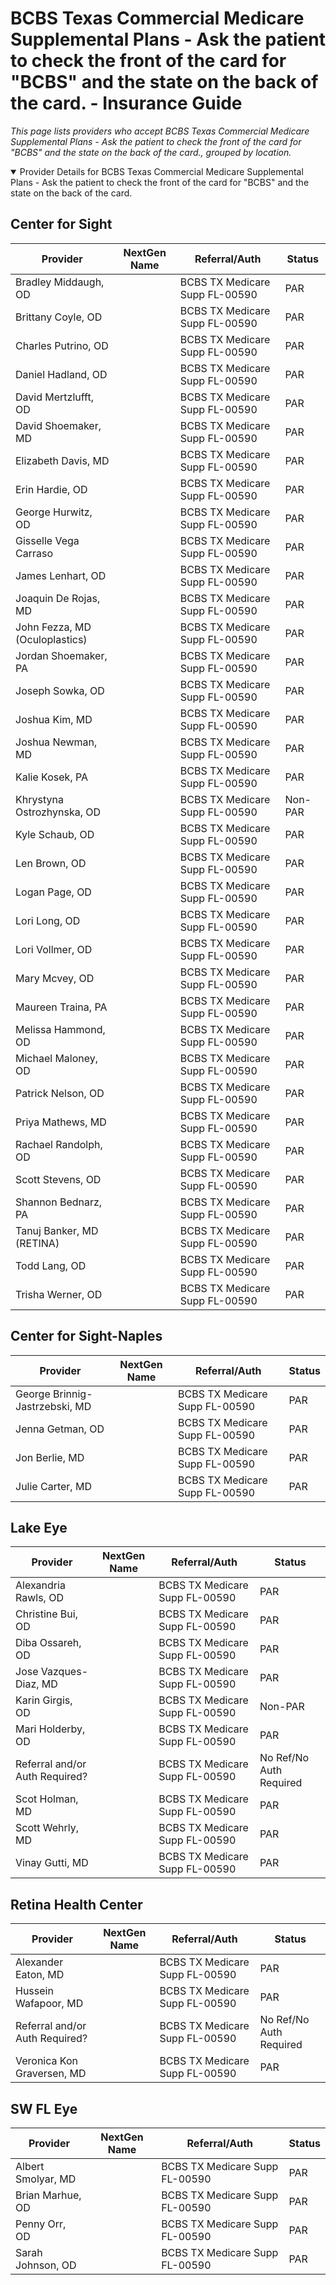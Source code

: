 # BCBS Texas Commercial Medicare Supplemental Plans - Ask the patient to check the front of the card for "BCBS" and the state on the back of the card. - Insurance Guide

*This page lists providers who accept BCBS Texas Commercial Medicare Supplemental Plans - Ask the patient to check the front of the card for "BCBS" and the state on the back of the card., grouped by location.*

<details open><summary>Provider Details for BCBS Texas Commercial Medicare Supplemental Plans - Ask the patient to check the front of the card for "BCBS" and the state on the back of the card.</summary>

## Center for Sight

| Provider | NextGen Name | Referral/Auth | Status |
|----------|-------------|--------------|--------|
| Bradley Middaugh, OD |  | BCBS TX Medicare Supp FL-00590 | PAR |
| Brittany Coyle, OD |  | BCBS TX Medicare Supp FL-00590 | PAR |
| Charles Putrino, OD |  | BCBS TX Medicare Supp FL-00590 | PAR |
| Daniel Hadland, OD |  | BCBS TX Medicare Supp FL-00590 | PAR |
| David Mertzlufft, OD |  | BCBS TX Medicare Supp FL-00590 | PAR |
| David Shoemaker, MD |  | BCBS TX Medicare Supp FL-00590 | PAR |
| Elizabeth Davis, MD |  | BCBS TX Medicare Supp FL-00590 | PAR |
| Erin Hardie, OD |  | BCBS TX Medicare Supp FL-00590 | PAR |
| George Hurwitz, OD |  | BCBS TX Medicare Supp FL-00590 | PAR |
| Gisselle Vega Carraso |  | BCBS TX Medicare Supp FL-00590 | PAR |
| James Lenhart, OD |  | BCBS TX Medicare Supp FL-00590 | PAR |
| Joaquin De Rojas, MD |  | BCBS TX Medicare Supp FL-00590 | PAR |
| John Fezza, MD (Oculoplastics) |  | BCBS TX Medicare Supp FL-00590 | PAR |
| Jordan Shoemaker, PA |  | BCBS TX Medicare Supp FL-00590 | PAR |
| Joseph Sowka, OD |  | BCBS TX Medicare Supp FL-00590 | PAR |
| Joshua Kim, MD |  | BCBS TX Medicare Supp FL-00590 | PAR |
| Joshua Newman, MD |  | BCBS TX Medicare Supp FL-00590 | PAR |
| Kalie Kosek, PA |  | BCBS TX Medicare Supp FL-00590 | PAR |
| Khrystyna Ostrozhynska, OD |  | BCBS TX Medicare Supp FL-00590 | Non-PAR |
| Kyle Schaub, OD |  | BCBS TX Medicare Supp FL-00590 | PAR |
| Len Brown, OD |  | BCBS TX Medicare Supp FL-00590 | PAR |
| Logan Page, OD |  | BCBS TX Medicare Supp FL-00590 | PAR |
| Lori Long, OD |  | BCBS TX Medicare Supp FL-00590 | PAR |
| Lori Vollmer, OD |  | BCBS TX Medicare Supp FL-00590 | PAR |
| Mary Mcvey, OD |  | BCBS TX Medicare Supp FL-00590 | PAR |
| Maureen Traina, PA |  | BCBS TX Medicare Supp FL-00590 | PAR |
| Melissa Hammond, OD |  | BCBS TX Medicare Supp FL-00590 | PAR |
| Michael Maloney, OD |  | BCBS TX Medicare Supp FL-00590 | PAR |
| Patrick Nelson, OD |  | BCBS TX Medicare Supp FL-00590 | PAR |
| Priya Mathews, MD |  | BCBS TX Medicare Supp FL-00590 | PAR |
| Rachael Randolph, OD |  | BCBS TX Medicare Supp FL-00590 | PAR |
| Scott Stevens, OD |  | BCBS TX Medicare Supp FL-00590 | PAR |
| Shannon Bednarz, PA |  | BCBS TX Medicare Supp FL-00590 | PAR |
| Tanuj Banker, MD (RETINA) |  | BCBS TX Medicare Supp FL-00590 | PAR |
| Todd Lang, OD |  | BCBS TX Medicare Supp FL-00590 | PAR |
| Trisha Werner, OD |  | BCBS TX Medicare Supp FL-00590 | PAR |

## Center for Sight-Naples

| Provider | NextGen Name | Referral/Auth | Status |
|----------|-------------|--------------|--------|
| George Brinnig-Jastrzebski, MD |  | BCBS TX Medicare Supp FL-00590 | PAR |
| Jenna Getman, OD |  | BCBS TX Medicare Supp FL-00590 | PAR |
| Jon Berlie, MD |  | BCBS TX Medicare Supp FL-00590 | PAR |
| Julie Carter, MD |  | BCBS TX Medicare Supp FL-00590 | PAR |

## Lake Eye 

| Provider | NextGen Name | Referral/Auth | Status |
|----------|-------------|--------------|--------|
| Alexandria Rawls, OD |  | BCBS TX Medicare Supp FL-00590 | PAR |
| Christine Bui, OD |  | BCBS TX Medicare Supp FL-00590 | PAR |
| Diba Ossareh, OD |  | BCBS TX Medicare Supp FL-00590 | PAR |
| Jose Vazques-Diaz, MD |  | BCBS TX Medicare Supp FL-00590 | PAR |
| Karin Girgis, OD |  | BCBS TX Medicare Supp FL-00590 | Non-PAR |
| Mari Holderby, OD |  | BCBS TX Medicare Supp FL-00590 | PAR |
| Referral and/or Auth Required? |  | BCBS TX Medicare Supp FL-00590 | No Ref/No Auth Required |
| Scot Holman, MD |  | BCBS TX Medicare Supp FL-00590 | PAR |
| Scott Wehrly, MD |  | BCBS TX Medicare Supp FL-00590 | PAR |
| Vinay Gutti, MD |  | BCBS TX Medicare Supp FL-00590 | PAR |

## Retina Health Center

| Provider | NextGen Name | Referral/Auth | Status |
|----------|-------------|--------------|--------|
| Alexander Eaton, MD |  | BCBS TX Medicare Supp FL-00590 | PAR |
| Hussein Wafapoor, MD |  | BCBS TX Medicare Supp FL-00590 | PAR |
| Referral and/or Auth Required? |  | BCBS TX Medicare Supp FL-00590 | No Ref/No Auth Required |
| Veronica Kon Graversen, MD |  | BCBS TX Medicare Supp FL-00590 | PAR |

## SW FL Eye

| Provider | NextGen Name | Referral/Auth | Status |
|----------|-------------|--------------|--------|
| Albert Smolyar, MD |  | BCBS TX Medicare Supp FL-00590 | PAR |
| Brian Marhue, OD |  | BCBS TX Medicare Supp FL-00590 | PAR |
| Penny Orr, OD |  | BCBS TX Medicare Supp FL-00590 | PAR |
| Sarah Johnson, OD |  | BCBS TX Medicare Supp FL-00590 | PAR |

</details>

